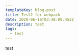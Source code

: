 ```yaml
---
templateKey: blog-post
title: Test2 for webpack
date: 2020-06-16T03:48:09.453Z
description: test
tags:
  - test
---
```

test